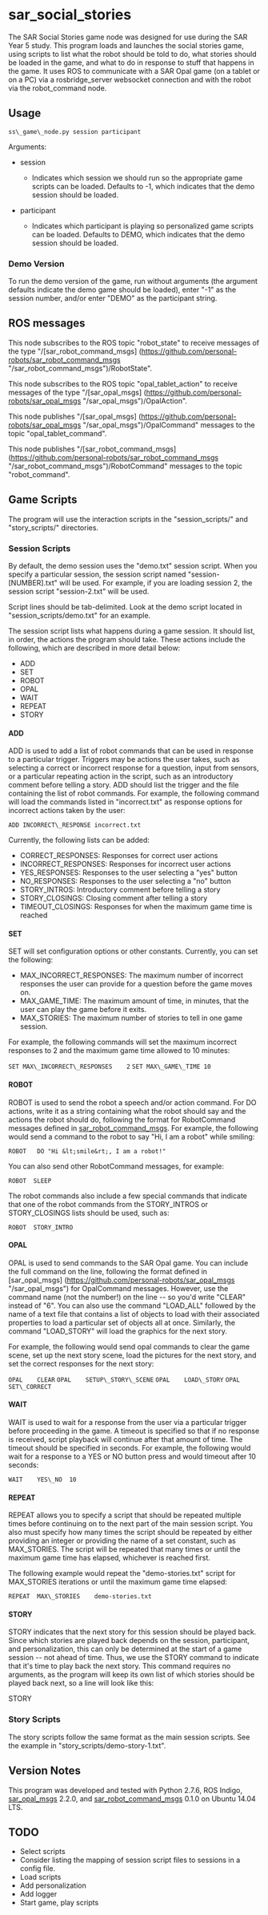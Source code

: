 # sar\_social\_stories

The SAR Social Stories game node was designed for use during the SAR Year 5 study. This program loads and launches the social stories game, using scripts to list what the robot should be told to do, what stories should be loaded in the game, and what to do in response to stuff that happens in the game. It uses ROS to communicate with a SAR Opal game (on a tablet or on a PC) via a rosbridge\_server websocket connection and with the robot via the robot\_command node.

## Usage 

`ss\_game\_node.py session participant`

Arguments:

- session
    - Indicates which session we should run so the appropriate game scripts can
      be loaded. Defaults to -1, which indicates that the demo session should
      be loaded.

- participant
    - Indicates which participant is playing so personalized game scripts can
      be loaded. Defaults to DEMO, which indicates that the demo session should
      be loaded.


### Demo Version

To run the demo version of the game, run without arguments (the argument
defaults indicate the demo game should be loaded), enter "-1" as the session
number, and/or enter "DEMO" as the participant string. 

## ROS messages

This node subscribes to the ROS topic "robot\_state" to receive messages of the type "/[sar\_robot\_command\_msgs] (https://github.com/personal-robots/sar_robot_command_msgs "/sar_robot_command_msgs")/RobotState".

This node subscribes to the ROS topic "opal\_tablet\_action" to receive messages of the type "/[sar\_opal\_msgs] (https://github.com/personal-robots/sar_opal_msgs "/sar_opal_msgs")/OpalAction".

This node publishes "/[sar\_opal\_msgs] (https://github.com/personal-robots/sar_opal_msgs "/sar_opal_msgs")/OpalCommand" messages to the topic "opal\_tablet\_command".

This node publishes "/[sar\_robot\_command\_msgs] (https://github.com/personal-robots/sar_robot_command_msgs "/sar_robot_command_msgs")/RobotCommand" messages to the topic "robot\_command".

## Game Scripts

The program will use the interaction scripts in the "session\_scripts/" and
"story\_scripts/" directories.

### Session Scripts

By default, the demo session uses the "demo.txt" session script. When you
specify a particular session, the session script named "session-\[NUMBER\].txt"
will be used. For example, if you are loading session 2, the session script
"session-2.txt" will be used. 

Script lines should be tab-delimited. Look at the demo script located in
"session\_scripts/demo.txt" for an example.

The session script lists what happens during a game session. It should list, in
order, the actions the program should take. These actions include the
following, which are described in more detail below:

- ADD
- SET
- ROBOT
- OPAL
- WAIT
- REPEAT
- STORY

#### ADD

ADD is used to add a list of robot commands that can be used in response to a
particular trigger. Triggers may be actions the user takes, such as selecting a
correct or incorrect response for a question, input from sensors, or a
particular repeating action in the script, such as an introductory comment
before telling a story. ADD should list the trigger and the file containing the
list of robot commands. For example, the following command will load the
commands listed in "incorrect.txt" as response options for incorrect actions
taken by the user:

`ADD INCORRECT\_RESPONSE incorrect.txt`

Currently, the following lists can be added:

- CORRECT\_RESPONSES: Responses for correct user actions
- INCORRECT\_RESPONSES: Responses for incorrect user actions
- YES\_RESPONSES: Responses to the user selecting a "yes" button
- NO\_RESPONSES: Responses to the user selecting a "no" button
- STORY\_INTROS: Introductory comment before telling a story
- STORY\_CLOSINGS: Closing comment after telling a story
- TIMEOUT\_CLOSINGS: Responses for when the maximum game time is reached

#### SET

SET will set configuration options or other constants. Currently, you can set
the following:

- MAX\_INCORRECT\_RESPONSES: The maximum number of incorrect responses the user can provide for a question before the game moves on.
- MAX\_GAME\_TIME: The maximum amount of time, in minutes, that the user can play the game before it exits.
- MAX\_STORIES: The maximum number of stories to tell in one game session.

For example, the following commands will set the maximum incorrect responses to
2 and the maximum game time allowed to 10 minutes:

`SET MAX\_INCORRECT\_RESPONSES    2`
`SET MAX\_GAME\_TIME 10`

#### ROBOT

ROBOT is used to send the robot a speech and/or action command. For DO actions,
write it as a string containing what the robot should say and the actions the
robot should do, following the format for RobotCommand messages defined in
[sar\_robot\_command\_msgs](https://github.com/personal-robots/sar_robot_command_msgs
"/sar_robot_command_msgs"). For example, the following would send a command to
the robot to say "Hi, I am a robot" while smiling:

`ROBOT   DO "Hi &lt;smile&rt;, I am a robot!"`

You can also send other RobotCommand messages, for example:

`ROBOT  SLEEP`

The robot commands also include a few special commands that indicate that one
of the robot commands from the STORY\_INTROS or STORY\_CLOSINGS lists should be
used, such as:

`ROBOT  STORY_INTRO` 

#### OPAL

OPAL is used to send commands to the SAR Opal game. You can include the full
command on the line, following the format defined in [sar\_opal\_msgs] (https://github.com/personal-robots/sar_opal_msgs "/sar_opal_msgs") for
OpalCommand messages. However, use the command name (not the number!) on the
line -- so you'd write "CLEAR" instead of "6". You can also use the command
"LOAD\_ALL" followed by the name of a text file that contains a list of objects
to load with their associated properties to load a particular set of objects
all at once. Similarly, the command "LOAD\_STORY" will load the graphics for the
next story.

For example, the following would send opal commands to clear the game scene,
set up the next story scene, load the pictures for the next story, and set the
correct responses for the next story:

`OPAL    CLEAR`
`OPAL    SETUP\_STORY\_SCENE`
`OPAL    LOAD\_STORY`
`OPAL    SET\_CORRECT`

#### WAIT

WAIT is used to wait for a response from the user via a particular trigger
before proceeding in the game. A timeout is specified so that if no response is
received, script playback will continue after that amount of time. The timeout
should be specified in seconds. For example, the following would wait for a
response to a YES or NO button press and would timeout after 10 seconds:

`WAIT    YES\_NO  10`

#### REPEAT

REPEAT allows you to specify a script that should be repeated multiple times
before continuing on to the next part of the main session script. You also must
specify how many times the script should be repeated by either providing an
integer or providing the name of a set constant, such as MAX\_STORIES. The
script will be repeated that many times or until the maximum game time has
elapsed, whichever is reached first. 

The following example would repeat the "demo-stories.txt" script for
MAX\_STORIES iterations or until the maximum game time elapsed: 

`REPEAT  MAX\_STORIES    demo-stories.txt`

#### STORY

STORY indicates that the next story for this session should be played back.
Since which stories are played back depends on the session, participant, and
personalization, this can only be determined at the start of a game session --
not ahead of time. Thus, we use the STORY command to indicate that it's time to
play back the next story. This command requires no arguments, as the program
will keep its own list of which stories should be played back next, so a line
will look like this:

STORY

### Story Scripts

The story scripts follow the same format as the main session scripts. See the
example in "story\_scripts/demo-story-1.txt".

## Version Notes

This program was developed and tested with Python 2.7.6, ROS Indigo, [sar\_opal\_msgs](https://github.com/personal-robots/sar_opal_msgs "/sar_opal_msgs") 2.2.0, and [sar\_robot\_command\_msgs](https://github.com/personal-robots/sar_robot_command_msgs "/sar_robot_command_msgs") 0.1.0 on Ubuntu 14.04 LTS. 

## TODO
- Select scripts
- Consider listing the mapping of session script files to sessions in a config file.
- Load scripts
- Add personalization
- Add logger
- Start game, play scripts


